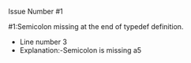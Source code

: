 
Issue Number #1

#1:Semicolon missing at the end of typedef definition. 

<ul>
 <li> Line number 3</li>
 <li> Explanation:-Semicolon is missing a5 </li>
</ul>
